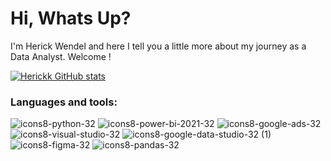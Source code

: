 

<h1 align="left"> Hi, Whats Up? </h1>

I'm Herick Wendel and here I tell you a little more about my journey as a Data Analyst. Welcome !



[![Herickk GitHub stats](https://github-readme-stats.vercel.app/api?username=Herickk&show)](https://github.com/anuraghazra/github-readme-stats)









### Languages and tools:
![icons8-python-32](https://github.com/Herickk/Herickk/assets/104686369/0feee7ee-cafc-41a5-b0bc-975e5f891b86)
![icons8-power-bi-2021-32](https://github.com/Herickk/Herickk/assets/104686369/3556ba29-0124-4e3b-8b00-adb4087bd9e4)
![icons8-google-ads-32](https://github.com/Herickk/Herickk/assets/104686369/118e7b6d-0aff-4426-ad2c-729a5a0e05a4)
![icons8-visual-studio-32](https://github.com/Herickk/Herickk/assets/104686369/a820c155-ee61-4aa0-8edc-12f1f8de128c)
![icons8-google-data-studio-32 (1)](https://github.com/Herickk/Herickk/assets/104686369/1675ec5d-5df3-45b1-9c53-2f35e6f36101)
![icons8-figma-32](https://github.com/Herickk/Herickk/assets/104686369/9163cbc3-4fee-4fcb-ac85-cc28acd940bd)
![icons8-pandas-32](https://github.com/Herickk/Herickk/assets/104686369/5b1742da-e07f-4c15-bcfb-330f59299878)

